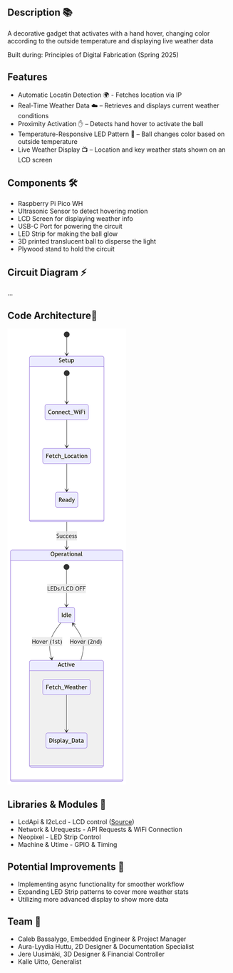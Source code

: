 ## Description 📚
A decorative gadget that activates with a hand hover, changing color according to the outside temperature and displaying live weather data

Built during: Principles of Digital Fabrication (Spring 2025)

## Features
- Automatic Locatin Detection 🌍 - Fetches location via IP
- Real-Time Weather Data ☁️ – Retrieves and displays current weather conditions
- Proximity Activation ✋ – Detects hand hover to activate the ball
- Temperature-Responsive LED Pattern 🌈 – Ball changes color based on outside temperature
- Live Weather Display 📺 – Location and key weather stats shown on an LCD screen
  
## Components 🛠️
- Raspberry Pi Pico WH
- Ultrasonic Sensor to detect hovering motion
- LCD Screen for displaying weather info
- USB-C Port for powering the circuit
- LED Strip for making the ball glow
- 3D printed translucent ball to disperse the light
- Plywood stand to hold the circuit

## Circuit Diagram ⚡
...

## Code Architecture🧩
![code diagram](./Images/code_diagram.png)

## Libraries & Modules 📂
- LcdApi & I2cLcd - LCD control ([Source](https://github.com/T-622/RPI-PICO-I2C-LCD))
- Network & Urequests - API Requests & WiFi Connection
- Neopixel - LED Strip Control
- Machine & Utime - GPIO & Timing

## Potential Improvements 🚀 
- Implementing async functionality for smoother workflow
- Expanding LED Strip patterns to cover more weather stats
- Utilizing more advanced display to show more data

## Team 👥
- Caleb Bassalygo, Embedded Engineer & Project Manager
- Aura-Lyydia Huttu, 2D Designer & Documentation Specialist
- Jere Uusimäki, 3D Designer & Financial Controller
- Kalle Uitto, Generalist

